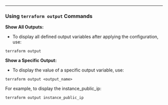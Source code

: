 *************************************************************************************************************************

### Using `terraform output` Commands

**Show All Outputs:**

- To display all defined output variables after applying the configuration, use:

`terraform output`

**Show a Specific Output:**

- To display the value of a specific output variable, use:

`terraform output <output_name>`

For example, to display the instance_public_ip:

`terraform output instance_public_ip`
